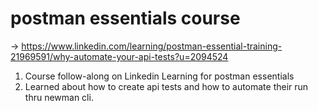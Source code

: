 # postman essentials course 
-> https://www.linkedin.com/learning/postman-essential-training-21969591/why-automate-your-api-tests?u=2094524

1. Course follow-along on Linkedin Learning for postman essentials
2. Learned about how to create api tests and how to automate their run thru newman cli.

